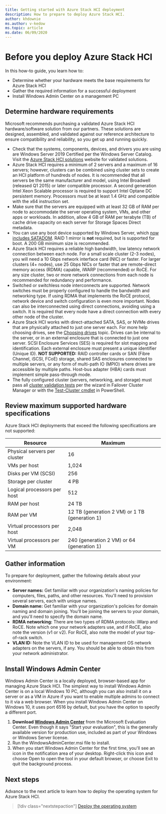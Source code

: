 ```yaml
---
title: Getting started with Azure Stack HCI deployment
description: How to prepare to deploy Azure Stack HCI.
author: khdownie
ms.author: v-kedow
ms.topic: article
ms.date: 06/09/2020
---
```


# Before you deploy Azure Stack HCI

In this how-to guide, you learn how to:

- Determine whether your hardware meets the base requirements for Azure Stack HCI
- Gather the required information for a successful deployment
- Install Windows Admin Center on a management PC

## Determine hardware requirements

Microsoft recommends purchasing a validated Azure Stack HCI hardware/software solution from our partners. These solutions are designed, assembled, and validated against our reference architecture to ensure compatibility and reliability, so you get up and running quickly.

- Check that the systems, components, devices, and drivers you are using are Windows Server 2019 Certified per the Windows Server Catalog. Visit the [Azure Stack HCI solutions](https://azure.microsoft.com/overview/azure-stack/hci) website for validated solutions.
- Azure Stack HCI requires a minimum of 2 servers and a maximum of 16 servers; however, clusters can be combined using cluster sets to create an HCI platform of hundreds of nodes. It is recommended that all servers be the same manufacturer and model, using Intel Broadwell (released Q1 2015) or later compatible processor. A second generation Intel Xeon Scalable processor is required to support Intel Optane DC persistent memory. Processors must be at least 1.4 GHz and compatible with the x64 instruction set.
- Make sure that the servers are equipped with at least 32 GB of RAM per node to accommodate the server operating system, VMs, and other apps or workloads. In addition, allow 4 GB of RAM per terabyte (TB) of cache drive capacity on each server for Storage Spaces Direct metadata.
- You can use any boot device supported by Windows Server, which [now includes SATADOM](https://cloudblogs.microsoft.com/windowsserver/2017/08/30/announcing-support-for-satadom-boot-drives-in-windows-server-2016/). RAID 1 mirror is **not** required, but is supported for boot. A 200 GB minimum size is recommended.
- Azure Stack HCI requires a reliable high bandwidth, low latency network connection between each node. For a small scale cluster (2-3 nodes), you will need a 10 Gbps network interface card (NIC) or faster. For larger clusters (4+ nodes), use 25 Gbps NICs or faster that are remote-direct memory access (RDMA) capable, iWARP (recommended) or RoCE. For any size cluster, two or more network connections from each node is recommended for redundancy and performance.
- Switched or switchless node interconnects are supported. Network switches must be properly configured to handle the bandwidth and networking type. If using RDMA that implements the RoCE protocol, network device and switch configuration is even more important. Nodes can also be interconnected using direct connections, avoiding using a switch. It is required that every node have a direct connection with every other node of the cluster.
- Azure Stack HCI works with direct-attached SATA, SAS, or NVMe drives that are physically attached to just one server each. For more help choosing drives, see the [Choosing drives](/windows-server/storage/storage-spaces/choosing-drives) topic. Drives can be internal to the server, or in an external enclosure that is connected to just one server. SCSI Enclosure Services (SES) is required for slot mapping and identification. Each external enclosure must present a unique identifier (Unique ID). **NOT SUPPORTED:** RAID controller cards or SAN (Fibre Channel, iSCSI, FCoE) storage, shared SAS enclosures connected to multiple servers, or any form of multi-path IO (MPIO) where drives are accessible by multiple paths. Host-bus adapter (HBA) cards must implement simple pass-through mode.
- The fully configured cluster (servers, networking, and storage) must pass all [cluster validation tests](https://technet.microsoft.com/library/cc732035(v=ws.10).aspx) per the wizard in Failover Cluster Manager or with the [Test-Cluster cmdlet](/powershell/module/failoverclusters/test-cluster?view=win10-ps) in PowerShell.

## Review maximum supported hardware specifications

Azure Stack HCI deployments that exceed the following specifications are not supported:

| Resource                     | Maximum |
| ---------------------------- | --------|
| Physical servers per cluster | 16      |
| VMs per host                 | 1,024   |
| Disks per VM (SCSI)          | 256     |
| Storage per cluster          | 4 PB    |
| Logical processors per host  | 512     |
| RAM per host                 | 24 TB   |
| RAM per VM                   | 12 TB (generation 2 VM) or 1 TB (generation 1)|
| Virtual processors per host  | 2,048   |
| Virtual processors per VM    | 240 (generation 2 VM) or 64 (generation 1)|

## Gather information

To prepare for deployment, gather the following details about your environment:

- **Server names:** Get familiar with your organization's naming policies for computers, files, paths, and other resources. You'll need to provision several servers, each with unique names.
- **Domain name:** Get familiar with your organization's policies for domain naming and domain joining. You'll be joining the servers to your domain, and you'll need to specify the domain name.
- **RDMA networking:** There are two types of RDMA protocols: iWarp and RoCE. Note which one your network adapters use, and if RoCE, also note the version (v1 or v2). For RoCE, also note the model of your top-of-rack switch.
- **VLAN ID:** Note the VLAN ID to be used for management OS network adapters on the servers, if any. You should be able to obtain this from your network administrator.

## Install Windows Admin Center

Windows Admin Center is a locally deployed, browser-based app for managing Azure Stack HCI. The simplest way to install Windows Admin Center is on a local Windows 10 PC, although you can also install it on a server or as a VM in Azure if you want to enable multiple admins to connect to it via a web browser. When you install Windows Admin Center on Windows 10, it uses port 6516 by default, but you have the option to specify a different port. 

1. **Download [Windows Admin Center](https://www.microsoft.com/evalcenter/evaluate-windows-admin-center)** from the Microsoft Evaluation Center. Even though it says "Start your evaluation", this is the generally available version for production use, included as part of your Windows or Windows Server license.
1. Run the WindowsAdminCenter.msi file to install.
1. When you start Windows Admin Center for the first time, you'll see an icon in the notification area of your desktop. Right-click this icon and choose Open to open the tool in your default browser, or choose Exit to quit the background process.

## Next steps

Advance to the next article to learn how to deploy the operating system for Azure Stack HCI.
> [!div class="nextstepaction"]
> [Deploy the operating system](before-you-start.md)
